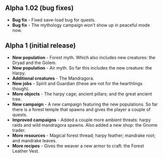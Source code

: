 ## Alpha 1.02 (bug fixes)

- **Bug fix** - Fixed save-load bug for quests.
- **Bug fix** - The mythology campaign won't show up in peaceful mode now.


## Alpha 1 (initial release)

- **New population** - Forest myth. Which also includes new creatures: the Dryad and the Golem.
- **New population** - Air myth. So far this includes the new creature: the Harpy.
- **Additional creatures** - The Mandragora.
- **New jobs** - Spirit and Guardian (these are not for the hearthlings though).
- **More objects** - The harpy cage; ancient pillars; and the great ancient tree.
- **New campaign** - A new campaign featuring the new populations. So far there is a forest temple that spawns and gives the player a couple of quests.
- **Improved campaigns** - Added a couple more ambient threats: harpy raids and wild mandragora spawns. Also added a new shop: the Gnome trader.
- **More resources** - Magical forest thread; harpy feather; mandrake root; and mandrake leaves.
- **More recipes** - Gives the weaver a new armor to craft: the Forest Leather Vest.